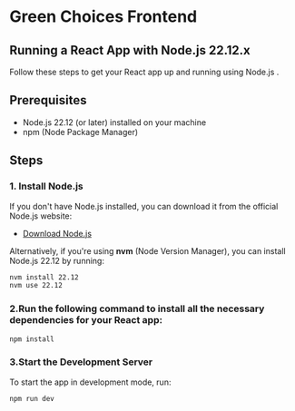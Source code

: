 # Green Choices Frontend

## Running a React App with Node.js 22.12.x

Follow these steps to get your React app up and running using Node.js .

## Prerequisites

- Node.js 22.12 (or later) installed on your machine
- npm (Node Package Manager)

## Steps

### 1. Install Node.js

If you don't have Node.js  installed, you can download it from the official Node.js website:

- [Download Node.js](https://nodejs.org)

Alternatively, if you're using **nvm** (Node Version Manager), you can install Node.js 22.12 by running:

```bash
nvm install 22.12
nvm use 22.12
```

### 2.Run the following command to install all the necessary dependencies for your React app:

```bash
npm install
```

### 3.Start the Development Server

To start the app in development mode, run:

```bash
npm run dev
```
